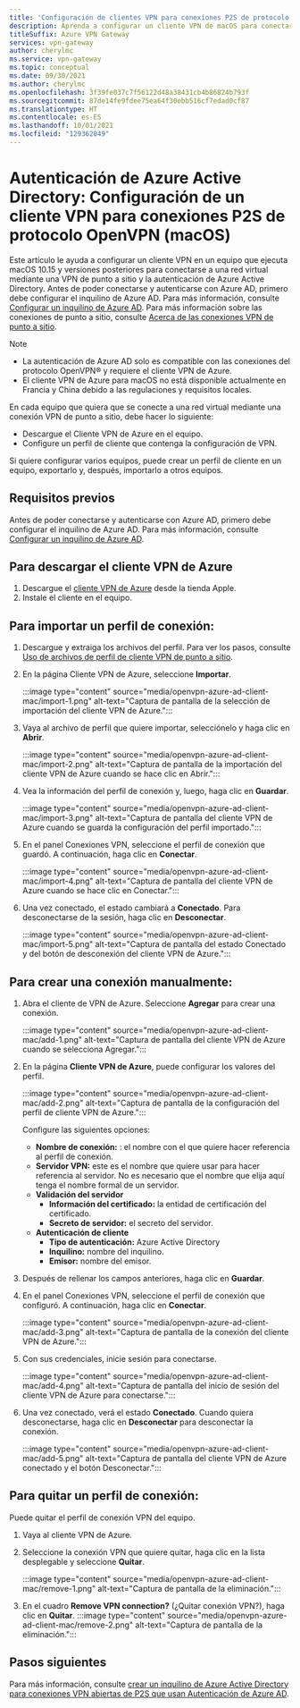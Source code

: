```yaml
---
title: 'Configuración de clientes VPN para conexiones P2S de protocolo OpenVPN: Autenticación de Azure AD (macOS)'
description: Aprenda a configurar un cliente VPN de macOS para conectarse a una red virtual mediante una conexión punto a sitio de VPN Gateway y la autenticación de Azure Active Directory.
titleSuffix: Azure VPN Gateway
services: vpn-gateway
author: cherylmc
ms.service: vpn-gateway
ms.topic: conceptual
ms.date: 09/30/2021
ms.author: cherylmc
ms.openlocfilehash: 3f39fe037c7f56122d48a38431cb4b86824b793f
ms.sourcegitcommit: 87de14fe9fdee75ea64f30ebb516cf7edad0cf87
ms.translationtype: HT
ms.contentlocale: es-ES
ms.lasthandoff: 10/01/2021
ms.locfileid: "129362049"
---
```

# <a name="azure-active-directory-authentication-configure-a-vpn-client-for-p2s-openvpn-protocol-connections---macos"></a>Autenticación de Azure Active Directory: Configuración de un cliente VPN para conexiones P2S de protocolo OpenVPN (macOS)

Este artículo le ayuda a configurar un cliente VPN en un equipo que ejecuta macOS 10.15 y versiones posteriores para conectarse a una red virtual mediante una VPN de punto a sitio y la autenticación de Azure Active Directory. Antes de poder conectarse y autenticarse con Azure AD, primero debe configurar el inquilino de Azure AD. Para más información, consulte [Configurar un inquilino de Azure AD](openvpn-azure-ad-tenant.md). Para más información sobre las conexiones de punto a sitio, consulte [Acerca de las conexiones VPN de punto a sitio](point-to-site-about.md).

> [!NOTE]
> * La autenticación de Azure AD solo es compatible con las conexiones del protocolo OpenVPN® y requiere el cliente VPN de Azure.
> * El cliente VPN de Azure para macOS no está disponible actualmente en Francia y China debido a las regulaciones y requisitos locales.
>

En cada equipo que quiera que se conecte a una red virtual mediante una conexión VPN de punto a sitio, debe hacer lo siguiente:
 
* Descargue el Cliente VPN de Azure en el equipo.
* Configure un perfil de cliente que contenga la configuración de VPN. 

Si quiere configurar varios equipos, puede crear un perfil de cliente en un equipo, exportarlo y, después, importarlo a otros equipos.

## <a name="prerequisites"></a>Requisitos previos

Antes de poder conectarse y autenticarse con Azure AD, primero debe configurar el inquilino de Azure AD. Para más información, consulte [Configurar un inquilino de Azure AD](openvpn-azure-ad-tenant.md).

## <a name="to-download-the-azure-vpn-client"></a><a name="download"></a>Para descargar el cliente VPN de Azure

1. Descargue el [cliente VPN de Azure](https://apps.apple.com/us/app/azure-vpn-client/id1553936137) desde la tienda Apple.
1. Instale el cliente en el equipo.

## <a name="to-import-a-connection-profile"></a><a name="import"></a>Para importar un perfil de conexión:

1. Descargue y extraiga los archivos del perfil. Para ver los pasos, consulte [Uso de archivos de perfil de cliente VPN de punto a sitio](about-vpn-profile-download.md).
1. En la página Cliente VPN de Azure, seleccione **Importar**.

   :::image type="content" source="media/openvpn-azure-ad-client-mac/import-1.png" alt-text="Captura de pantalla de la selección de importación del cliente VPN de Azure.":::
1. Vaya al archivo de perfil que quiere importar, selecciónelo y haga clic en **Abrir**.

   :::image type="content" source="media/openvpn-azure-ad-client-mac/import-2.png" alt-text="Captura de pantalla de la importación del cliente VPN de Azure cuando se hace clic en Abrir.":::
1. Vea la información del perfil de conexión y, luego, haga clic en **Guardar**.

   :::image type="content" source="media/openvpn-azure-ad-client-mac/import-3.png" alt-text="Captura de pantalla del cliente VPN de Azure cuando se guarda la configuración del perfil importado.":::
1. En el panel Conexiones VPN, seleccione el perfil de conexión que guardó. A continuación, haga clic en **Conectar**.

   :::image type="content" source="media/openvpn-azure-ad-client-mac/import-4.png" alt-text="Captura de pantalla del cliente VPN de Azure cuando se hace clic en Conectar.":::
1. Una vez conectado, el estado cambiará a **Conectado**. Para desconectarse de la sesión, haga clic en **Desconectar**.

   :::image type="content" source="media/openvpn-azure-ad-client-mac/import-5.png" alt-text="Captura de pantalla del estado Conectado y del botón de desconexión del cliente VPN de Azure.":::

## <a name="to-create-a-connection-manually"></a><a name="manual"></a>Para crear una conexión manualmente:

1. Abra el cliente de VPN de Azure. Seleccione **Agregar** para crear una conexión.

   :::image type="content" source="media/openvpn-azure-ad-client-mac/add-1.png" alt-text="Captura de pantalla del cliente VPN de Azure cuando se selecciona Agregar.":::

1. En la página **Cliente VPN de Azure**, puede configurar los valores del perfil.

   :::image type="content" source="media/openvpn-azure-ad-client-mac/add-2.png" alt-text="Captura de pantalla de la configuración del perfil de cliente VPN de Azure.":::

   Configure las siguientes opciones:

   * **Nombre de conexión:** : el nombre con el que quiere hacer referencia al perfil de conexión.
   * **Servidor VPN:** este es el nombre que quiere usar para hacer referencia al servidor. No es necesario que el nombre que elija aquí tenga el nombre formal de un servidor.
   * **Validación del servidor**
     * **Información del certificado:** la entidad de certificación del certificado.
     * **Secreto de servidor:** el secreto del servidor.
   * **Autenticación de cliente**
     * **Tipo de autenticación:** Azure Active Directory
     * **Inquilino:** nombre del inquilino.
     * **Emisor:** nombre del emisor.
1. Después de rellenar los campos anteriores, haga clic en **Guardar**.
1. En el panel Conexiones VPN, seleccione el perfil de conexión que configuró. A continuación, haga clic en **Conectar**.

   :::image type="content" source="media/openvpn-azure-ad-client-mac/add-3.png" alt-text="Captura de pantalla de la conexión del cliente VPN de Azure.":::
1. Con sus credenciales, inicie sesión para conectarse.

   :::image type="content" source="media/openvpn-azure-ad-client-mac/add-4.png" alt-text="Captura de pantalla del inicio de sesión del cliente VPN de Azure para conectarse.":::
1. Una vez conectado, verá el estado **Conectado**. Cuando quiera desconectarse, haga clic en **Desconectar** para desconectar la conexión.

   :::image type="content" source="media/openvpn-azure-ad-client-mac/add-5.png" alt-text="Captura de pantalla del cliente VPN de Azure conectado y el botón Desconectar.":::

## <a name="to-remove-a-connection-profile"></a><a name="remove"></a>Para quitar un perfil de conexión:

Puede quitar el perfil de conexión VPN del equipo. 

1. Vaya al cliente VPN de Azure.
1. Seleccione la conexión VPN que quiere quitar, haga clic en la lista desplegable y seleccione **Quitar**.

   :::image type="content" source="media/openvpn-azure-ad-client-mac/remove-1.png" alt-text="Captura de pantalla de la eliminación.":::
1. En el cuadro **Remove VPN connection?** (¿Quitar conexión VPN?), haga clic en **Quitar**.
   :::image type="content" source="media/openvpn-azure-ad-client-mac/remove-2.png" alt-text="Captura de pantalla de la eliminación.":::

## <a name="next-steps"></a>Pasos siguientes

Para más información, consulte [crear un inquilino de Azure Active Directory para conexiones VPN abiertas de P2S que usan Autenticación de Azure AD](openvpn-azure-ad-tenant.md).
